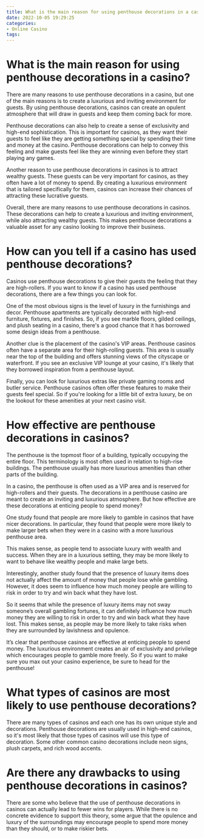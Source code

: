 ```yaml
---
title: What is the main reason for using penthouse decorations in a casino
date: 2022-10-05 19:29:25
categories:
- Online Casino
tags:
---
```



#  What is the main reason for using penthouse decorations in a casino?

There are many reasons to use penthouse decorations in a casino, but one of the main reasons is to create a luxurious and inviting environment for guests. By using penthouse decorations, casinos can create an opulent atmosphere that will draw in guests and keep them coming back for more.

Penthouse decorations can also help to create a sense of exclusivity and high-end sophistication. This is important for casinos, as they want their guests to feel like they are getting something special by spending their time and money at the casino. Penthouse decorations can help to convey this feeling and make guests feel like they are winning even before they start playing any games.

Another reason to use penthouse decorations in casinos is to attract wealthy guests. These guests can be very important for casinos, as they often have a lot of money to spend. By creating a luxurious environment that is tailored specifically for them, casinos can increase their chances of attracting these lucrative guests.

Overall, there are many reasons to use penthouse decorations in casinos. These decorations can help to create a luxurious and inviting environment, while also attracting wealthy guests. This makes penthouse decorations a valuable asset for any casino looking to improve their business.

#  How can you tell if a casino has used penthouse decorations?

Casinos use penthouse decorations to give their guests the feeling that they are high-rollers. If you want to know if a casino has used penthouse decorations, there are a few things you can look for.

One of the most obvious signs is the level of luxury in the furnishings and decor. Penthouse apartments are typically decorated with high-end furniture, fixtures, and finishes. So, if you see marble floors, gilded ceilings, and plush seating in a casino, there's a good chance that it has borrowed some design ideas from a penthouse.

Another clue is the placement of the casino's VIP areas. Penthouse casinos often have a separate area for their high-rolling guests. This area is usually near the top of the building and offers stunning views of the cityscape or waterfront. If you see an exclusive VIP lounge at your casino, it's likely that they borrowed inspiration from a penthouse layout.

Finally, you can look for luxurious extras like private gaming rooms and butler service. Penthouse casinos often offer these features to make their guests feel special. So if you're looking for a little bit of extra luxury, be on the lookout for these amenities at your next casino visit.

#  How effective are penthouse decorations in casinos?

The penthouse is the topmost floor of a building, typically occupying the entire floor. This terminology is most often used in relation to high-rise buildings. The penthouse usually has more luxurious amenities than other parts of the building.

In a casino, the penthouse is often used as a VIP area and is reserved for high-rollers and their guests. The decorations in a penthouse casino are meant to create an inviting and luxurious atmosphere. But how effective are these decorations at enticing people to spend money?

One study found that people are more likely to gamble in casinos that have nicer decorations. In particular, they found that people were more likely to make larger bets when they were in a casino with a more luxurious penthouse area.

This makes sense, as people tend to associate luxury with wealth and success. When they are in a luxurious setting, they may be more likely to want to behave like wealthy people and make large bets.

Interestingly, another study found that the presence of luxury items does not actually affect the amount of money that people lose while gambling. However, it does seem to influence how much money people are willing to risk in order to try and win back what they have lost.

So it seems that while the presence of luxury items may not sway someone’s overall gambling fortunes, it can definitely influence how much money they are willing to risk in order to try and win back what they have lost. This makes sense, as people may be more likely to take risks when they are surrounded by lavishness and opulence.

It’s clear that penthouse casinos are effective at enticing people to spend money. The luxurious environment creates an air of exclusivity and privilege which encourages people to gamble more freely. So if you want to make sure you max out your casino experience, be sure to head for the penthouse!

#  What types of casinos are most likely to use penthouse decorations?

There are many types of casinos and each one has its own unique style and decorations. Penthouse decorations are usually used in high-end casinos, so it's most likely that those types of casinos will use this type of decoration. Some other common casino decorations include neon signs, plush carpets, and rich wood accents.

#  Are there any drawbacks to using penthouse decorations in casinos?

There are some who believe that the use of penthouse decorations in casinos can actually lead to fewer wins for players. While there is no concrete evidence to support this theory, some argue that the opulence and luxury of the surroundings may encourage people to spend more money than they should, or to make riskier bets.